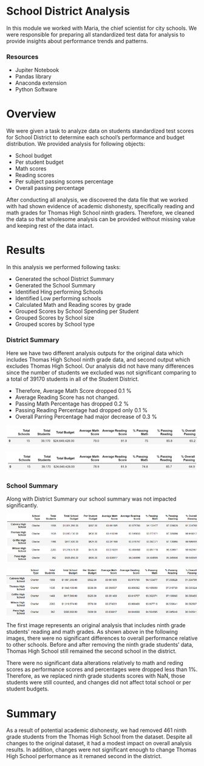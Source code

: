 # School District Analysis
In this module we worked with Maria, the chief scientist for city schools. 
We were responsible for preparing all standardized test data for analysis to provide insights about performance trends and patterns. 


### Resources 
- Jupiter Notebook
- Pandas library 
- Anaconda extension
- Python Software


# Overview
We were given a task to analyze data on students standardized test scores for School District to determine each school’s performance and budget distribution. 
We provided analysis for following objects:

- School budget 
- Per student budget 
- Math scores 
- Reading scores 
- Per subject passing scores percentage 
- Overall passing percentage  

After conducting all analysis, we discovered the data file that we worked with had shown evidence of academic dishonesty, specifically reading and math grades for Thomas High School ninth graders. Therefore, we cleaned the data so that wholesome analysis can be provided without missing value and keeping rest of the data intact.


# Results
In this analysis we performed following tasks:
- Generated the school District Summary 
- Generated the School Summary 
- Identified Hing performing Schools
- Identified Low performing schools 
- Calculated Math and Reading scores by grade 
- Grouped Scores by School Spending per Student
- Grouped Scores by School size
- Grouped scores by School type 


### District Summary 
Here we have two different analysis outputs for the original data which includes Thomas High School ninth grade data, and second output which excludes Thomas High School. Our analysis did not have many differences since the number of students we excluded was not significant comparing to a total of 39170 students in all of the Student District.

- Therefore, Average Math Score dropped 0.1 %
- Average Reading Score has not changed.
- Passing Math Percentage has dropped 0.2 %
- Passing Reading Percentage had dropped only 0.1 %
- Overall Parring Percentage had major decrease of 0.3 %

![Org_DistrictlSummary](https://github.com/kossakova/School_District_Analysis/blob/main/Analysis%20Images/Org_DistrictSummary.png)


![New_DistrictlSummary](https://github.com/kossakova/School_District_Analysis/blob/main/Analysis%20Images/New_DistrictlSummary.png)


### School Summary 
Along with District Summary our school summary was not impacted significantly. 


![school_summary_before](https://github.com/kossakova/School_District_Analysis/blob/main/Analysis%20Images/school_summary_before.png)


![school_summary_after](https://github.com/kossakova/School_District_Analysis/blob/main/Analysis%20Images/school_summary_after.png)

The first image represents an original analysis that includes ninth grade students' reading and math grades. As shown above in the following images, there were no significant differences to overall performance relative to other schools. Before and after removing the ninth grade students’ data, Thomas High School still remained the second school in the district. 

There were no significant data alterations relatively to math and reding scores as performance scores and percentages were dropped less than 1%. 
Therefore, as we replaced ninth grade students scores with NaN, those students were still counted, and changes did not affect total school or per student budgets. 


# Summary
As a result of potential academic dishonesty, we had removed 461 ninth grade students from the Thomas High School from the dataset. Despite all changes to the original dataset,  it had a modest impact on overall analysis results. In addition, changes were not significant enough to change Thomas High School performance as it remaned second in the district. 

